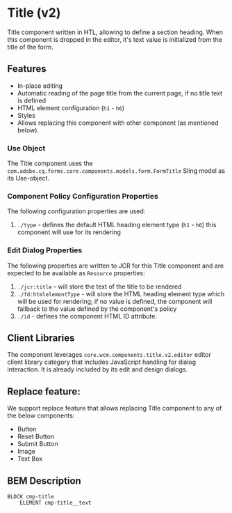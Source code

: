 <!--/*~~~~~~~~~~~~~~~~~~~~~~~~~~~~~~~~~~~~~~~~~~~~~~~~~~~~~~~~~~~~~~~~~~~~~~~~~~
  ~ Copyright 2022 Adobe
  ~
  ~ Licensed under the Apache License, Version 2.0 (the "License");
  ~ you may not use this file except in compliance with the License.
  ~ You may obtain a copy of the License at
  ~
  ~     http://www.apache.org/licenses/LICENSE-2.0
  ~
  ~ Unless required by applicable law or agreed to in writing, software
  ~ distributed under the License is distributed on an "AS IS" BASIS,
  ~ WITHOUT WARRANTIES OR CONDITIONS OF ANY KIND, either express or implied.
  ~ See the License for the specific language governing permissions and
  ~ limitations under the License.
  ~~~~~~~~~~~~~~~~~~~~~~~~~~~~~~~~~~~~~~~~~~~~~~~~~~~~~~~~~~~~~~~~~~~~~~~~~*/-->
Title (v2)
====
Title component written in HTL, allowing to define a section heading.
When this component is dropped in the editor, it's text value is initialized from the title of the form.

## Features

* In-place editing
* Automatic reading of the page title from the current page, if no title text is defined
* HTML element configuration (`h1` - `h6`)
* Styles
* Allows replacing this component with other component (as mentioned below).

### Use Object
The Title component uses the `com.adobe.cq.forms.core.components.models.form.FormTitle` Sling model as its Use-object.

### Component Policy Configuration Properties
The following configuration properties are used:

1. `./type` - defines the default HTML heading element type (`h1` - `h6`) this component will use for its rendering

### Edit Dialog Properties
The following properties are written to JCR for this Title component and are expected to be available as `Resource` properties:

1. `./jcr:title` - will store the text of the title to be rendered
2. `./fd:htmlelementType` - will store the HTML heading element type which will be used for rendering; if no value is defined, the component will fallback
to the value defined by the component's policy
3. `./id` - defines the component HTML ID attribute.

## Client Libraries
The component leverages `core.wcm.components.title.v2.editor` editor client library category that includes JavaScript
handling for dialog interaction. It is already included by its edit and design dialogs.

## Replace feature:
We support replace feature that allows replacing Title component to any of the below components:

* Button
* Reset Button
* Submit Button
* Image
* Text Box

## BEM Description
```
BLOCK cmp-title
    ELEMENT cmp-title__text
```